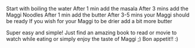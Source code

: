 Start with boiling the water
After 1 min add the masala 
After 3 mins add the Maggi Noodles
After 1 min add the butter
After 3-5 mins your Maggi should be ready
If you wish for your Maggi to be drier add a bit more butter

Super easy and simple! Just find an amazing book to read or movie to watch while eating or simply enjoy the taste of Maggi ;) 
Bon appetit!! :)